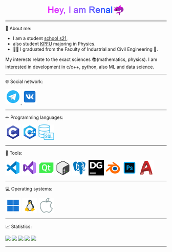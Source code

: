 <p id="header" align="center"> 
  <img src="https://github.com/JoKeRooo7/JoKeRooo7/raw/develop/gift/my_name.gif" alt="your_gif" 
   width="200" height="28">
  <img src="https://github.com/JoKeRooo7/JoKeRooo7/blob/develop/image/devil_shark.png" 
  alt="emoji_cat_in_shark" width="32" height="32" >
</p>

---

💬 About me:

* I am a student [school s21](https://21-school.ru/), 
* also student [KPFU](https://kpfu.ru/) majoring in Physics. 
* 👨‍🎓 I graduated from the Faculty of Industrial and Civil Engineering 🔨.

  
My interests relate to the exact sciences 📚(mathematics, physics). I am interested in development in c/c++, python, also ML and data science.

---

🌐 Social network:

<a href="https://t.me/@JoKeRooo7">
  <img src="https://github.com/JoKeRooo7/JoKeRooo7/blob/develop/icons/icons8-telegram-96.png" alt="your_gif" 
     width="48" height="48">
</a>
<a href="https://vk.com/jokerooo7">
  <img src="https://github.com/JoKeRooo7/JoKeRooo7/blob/develop/icons/icons8-vk-96.png" alt="your_gif" 
     width="48" height="48">
</a>

---

✏ Programming languages:

<img src="https://github.com/JoKeRooo7/JoKeRooo7/blob/develop/icons/c_language.png" alt="your_gif" 
   width="48" height="48">
<img src="https://github.com/JoKeRooo7/JoKeRooo7/blob/develop/icons/cpp_langugage.png" alt="your_gif" 
   width="48" height="48">
<img src="https://github.com/JoKeRooo7/JoKeRooo7/blob/develop/icons/icons8-sql-60%20(1).png" alt="your_gif" 
   width="48" height="48">

___

🔧 Tools:

<img src="https://github.com/JoKeRooo7/JoKeRooo7/blob/develop/icons/icons8-visual-studio-code-2019-96.png" alt="your_gif" 
   width="48" height="48">
<img src="https://github.com/JoKeRooo7/JoKeRooo7/blob/develop/icons/icons8-visual-studio-96.png" alt="your_gif" 
   width="48" height="48">
<img src="https://github.com/JoKeRooo7/JoKeRooo7/blob/develop/icons/icons8-qt-100.png" alt="your_gif" 
   width="48" height="48">
<img src="https://github.com/JoKeRooo7/JoKeRooo7/blob/develop/icons/bash.png" alt="your_gif" 
   width="48" height="48">
<img src="https://github.com/JoKeRooo7/JoKeRooo7/blob/develop/icons/icons8-postgresql-96.png" alt="your_gif" 
   width="48" height="48">
<img src="https://github.com/JoKeRooo7/JoKeRooo7/blob/develop/icons/datagrip.svg" alt="your_gif" 
   width="48" height="48">
<img src="https://github.com/JoKeRooo7/JoKeRooo7/blob/develop/icons/blender.png" alt="your_gif" 
   width="48" height="48">
<img src="https://github.com/JoKeRooo7/JoKeRooo7/blob/develop/icons/icons8-photoshop-96.png" alt="your_gif" 
   width="48" height="48">
<img src="https://github.com/JoKeRooo7/JoKeRooo7/blob/develop/icons/autocad.png" alt="your_gif" 
   width="48" height="48">

___

💻 Operating systems:

<img src="https://github.com/JoKeRooo7/JoKeRooo7/blob/develop/icons/icons8-windows-11-96.png" alt="your_gif" 
   width="48" height="48">
<img src="https://github.com/JoKeRooo7/JoKeRooo7/blob/develop/icons/inux.png" alt="your_gif" 
   width="48" height="48">
<img src="https://github.com/JoKeRooo7/JoKeRooo7/blob/develop/icons/icons8-macos-100.png" alt="your_gif" 
   width="48" height="48">

___

📈 Statistics:


![](https://github-profile-summary-cards.vercel.app/api/cards/profile-details?username=JoKeRooo7&theme=github_dark)
![](https://github-profile-summary-cards.vercel.app/api/cards/most-commit-language?username=JoKeRooo7&theme=github_dark)
![](https://github-profile-summary-cards.vercel.app/api/cards/repos-per-language?username=JoKeRooo7&theme=github_dark)
![](https://github-profile-summary-cards.vercel.app/api/cards/stats?username=JoKeRooo7&theme=github_dark)
![](https://github-profile-summary-cards.vercel.app/api/cards/productive-time?username=JoKeRooo7&github_dark)

___




